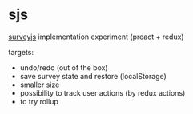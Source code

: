 # sjs

[surveyjs](https://surveyjs.io/) implementation experiment (preact + redux)

targets:

* undo/redo (out of the box)
* save survey state and restore (localStorage)
* smaller size
* possibility to track user actions (by redux actions)
* to try rollup
